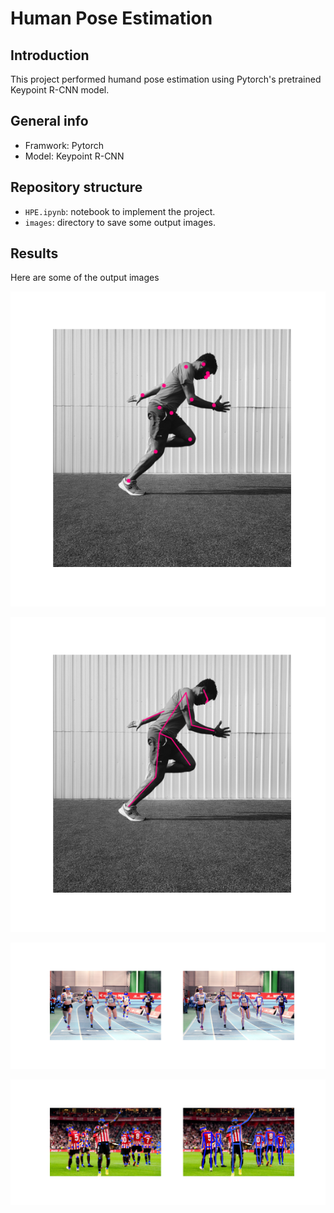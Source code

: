 ﻿# Human Pose Estimation

## Introduction 
This project performed humand pose estimation using Pytorch's pretrained Keypoint R-CNN model.

## General info 
- Framwork: Pytorch 
- Model: Keypoint R-CNN

## Repository structure
- `HPE.ipynb`: notebook to implement the project. 
- `images`: directory to save some output images. 

## Results
Here are some of the output images 

![image1](https://github.com/haongnd2280/Human-Pose-Estimation/blob/main/images/keypoints_detect.png)

![image2](https://github.com/haongnd2280/Human-Pose-Estimation/blob/main/images/skeleton_detect.png)

![image3](https://github.com/haongnd2280/Human-Pose-Estimation/blob/main/images/multiple_keypoints_skeleton_detect.png)

![image4](https://github.com/haongnd2280/Human-Pose-Estimation/blob/main/images/action_3_detect.png)
